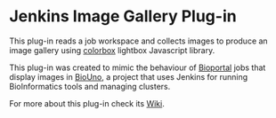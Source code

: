# Jenkins Image Gallery Plug-in

This plug-in reads a job workspace and collects images to produce an image 
gallery using [colorbox](http://www.jacklmoore.com/colorbox "Colorbox") 
lightbox Javascript library.

This plug-in was created to mimic the behaviour of 
[Bioportal](http://www.bioportal.uio.no/ "OSLO BioPortal") jobs that display 
images in [BioUno](http://www.biouno.org "BioUno"), a project that uses Jenkins 
for running BioInformatics tools and managing clusters.

For more about this plug-in check its 
[Wiki](https://wiki.jenkins-ci.org/display/JENKINS/Image+Gallery+Plugin "Jenkins Image Gallery Plug-in Wiki").
